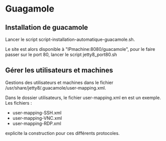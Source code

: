 # Guagamole
## Installation de guacamole
Lancer le script script-installation-automatique-guacamole.sh.

Le site est alors disponible à "IPmachine:8080/guacamole", pour le faire passer sur le port 80, lancer le script jetty8_port80.sh

## Gérer les utilisateurs et machines
Gestions des utilisateurs et machines dans le fichier  /usr/share/jetty8/.guacamole/user-mapping.xml.

Dans le dossier utilisateurs, le fichier user-mapping.xml en est un exemple.   
Les fichiers :
 * user-mapping-SSH.xml
 * user-mapping-VNC.xml
 * user-mapping-RDP.xml
    
explicite la construction pour ces différents protocoles.
